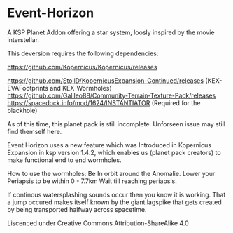 # Event-Horizon 
A KSP Planet Addon offering a star system, loosly inspired by the movie interstellar.

This deversion requires the following dependencies:

https://github.com/Kopernicus/Kopernicus/releases

https://github.com/StollD/KopernicusExpansion-Continued/releases 
(KEX-EVAFootprints and KEX-Wormholes)
https://github.com/Galileo88/Community-Terrain-Texture-Pack/releases 
https://spacedock.info/mod/1624/INSTANTIATOR (Required for the blackhole)

As of this time, this planet pack is still incomplete. Unforseen issue may still find themself here.

Event Horizon uses a new feature which was Introduced in Kopernicus Expansion in ksp version 1.4.2, which enables us (planet pack creators) to make functional end to end wormholes.

How to use the wormholes:
Be In orbit around the Anomalie.
Lower your Periapsis to be within 0 - 7.7km
Wait till reaching periapsis.

If continous watersplashing sounds occur then you know it is working.
That a jump occured makes itself known by the giant lagspike that gets created by being transported  halfway across spacetime.

Liscenced under Creative Commons Attribution-ShareAlike 4.0
